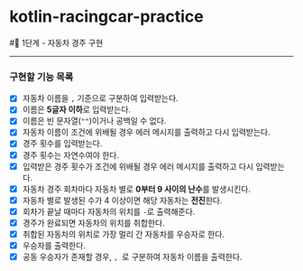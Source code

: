 # kotlin-racingcar-practice

#🚀 1단계 - 자동차 경주 구현

---
### 구현할 기능 목록
- [x] 자동차 이름을 `,` 기준으로 구분하여 입력받는다.
- [x] 이름은 **5글자 이하**로 입력받는다.
- [x] 이름은 빈 문자열(`""`)이거나 공백일 수 없다.
- [x] 자동차 이름이 조건에 위배될 경우 에러 메시지를 출력하고 다시 입력받는다.
- [x] 경주 횟수를 입력받는다.
- [x] 경주 횟수는 자연수여야 한다.
- [x] 입력받은 경주 횟수가 조건에 위배될 경우 에러 메시지를 출력하고 다시 입력받는다.
- [x] 자동차 경주 회차마다 자동차 별로 **0부터 9 사이의 난수**를 발생시킨다.
- [x] 자동차 별로 발생된 수가 4 이상이면 해당 자동차는 **전진**한다.
- [x] 회차가 끝날 때마다 자동차의 위치를 `-`로 출력해준다.
- [x] 경주가 완료되면 자동차의 위치를 취합한다.
- [x] 취합된 자동차의 위치로 가장 멀리 간 자동차를 우승자로 한다.
- [x] 우승자를 출력한다.
- [x] 공동 우승자가 존재할 경우, `, `로 구분하여 자동차 이름을 출력한다.